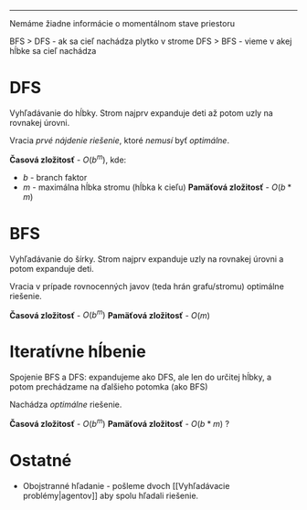 **********************
Nemáme žiadne informácie o momentálnom stave priestoru

BFS > DFS - ak sa cieľ nachádza plytko v strome
DFS > BFS - vieme v akej hĺbke sa cieľ nachádza

# DFS
Vyhľadávanie do hĺbky. Strom najprv expanduje deti až potom uzly na rovnakej úrovni.

Vracia *prvé nájdenie riešenie*, ktoré *nemusí* byť *optimálne*.

**Časová zložitosť** - $O(b^m)$, kde:
- $b$ - branch faktor
- $m$ - maximálna hĺbka stromu (hĺbka k cieľu)
**Pamäťová zložitosť** - $O(b*m)$

# BFS
Vyhľadávanie do šírky. Strom najprv expanduje uzly na rovnakej úrovni a potom expanduje deti.

Vracia v prípade rovnocenných javov (teda hrán grafu/stromu) optimálne riešenie.

**Časová zložitosť** - $O(b^m)$
**Pamäťová zložitosť** - $O(m)$

# Iteratívne hĺbenie
Spojenie BFS a DFS: expandujeme ako DFS, ale len do určitej hĺbky, a potom prechádzame na ďalšieho potomka (ako BFS)

Nachádza *optimálne* riešenie.

**Časová zložitosť** - $O(b^m)$
**Pamäťová zložitosť** - $O(b*m)$
?

# Ostatné
- Obojstranné hľadanie - pošleme dvoch [[Vyhľadávacie problémy|agentov]] aby spolu hľadali riešenie.